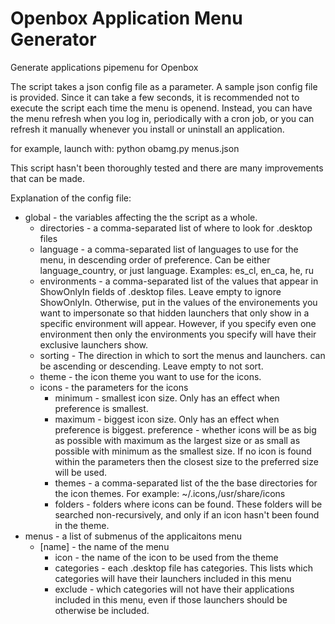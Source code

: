 # Openbox Application Menu Generator
Generate applications pipemenu for Openbox

The script takes a json config file as a parameter. A sample json config file is provided.
Since it can take a few seconds, it is recommended not to execute the script each time the menu is openend. Instead, you can have the menu refresh when you log in, periodically with a cron job, or you can refresh it manually whenever you install or uninstall an application.

for example, launch with:
python obamg.py menus.json

This script hasn't been thoroughly tested and there are many improvements that can be made.

Explanation of the config file:
* global - the variables affecting the the script as a whole.
  * directories - a comma-separated list of where to look for .desktop files
  * language - a comma-separated list of languages to use for the menu, in descending order of preference. Can be either language_country, or just language. Examples: es_cl, en_ca, he, ru
  * environments - a comma-separated list of the values that appear in ShowOnlyIn fields of .desktop files. Leave empty to ignore ShowOnlyIn. Otherwise, put in the values of the environements you want to impersonate so that hidden launchers that only show in a specific environment will appear. However, if you specify even one environment then only the environments you specify will have their exclusive launchers show.
  * sorting - The direction in which to sort the menus and launchers. can be ascending or descending. Leave empty to not sort.
  * theme - the icon theme you want to use for the icons.
  * icons - the parameters for the icons
    * minimum - smallest icon size. Only has an effect when preference is smallest.
    * maximum - biggest icon size. Only has an effect when preference is biggest.
      preference - whether icons will be as big as possible with maximum as the largest size or as small as possible with minimum as the smallest size. If no icon is found within the parameters then the closest size to the preferred size will be used.
    * themes - a comma-separated list of the the base directories for the icon themes. For example: ~/.icons,/usr/share/icons
    * folders - folders where icons can be found. These folders will be searched non-recursively, and only if an icon hasn't been found in the theme.
* menus - a list of submenus of the applicaitons menu
  * [name] - the name of the menu
    * icon - the name of the icon to be used from the theme
    * categories - each .desktop file has categories. This lists which categories will have their launchers included in this menu
    * exclude - which categories will not have their applications included in this menu, even if those launchers should be otherwise be included.
